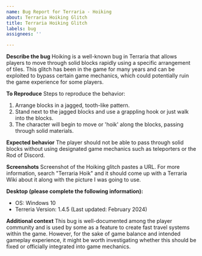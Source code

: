 ```yaml
---
name: Bug Report for Terraria - Hoiking
about: Terraria Hoiking Glitch
title: Terraria Hoiking Glitch
labels: bug
assignees: ''

---
```


**Describe the bug**
Hoiking is a well-known bug in Terraria that allows players to move through solid blocks rapidly using a specific arrangement of tiles. This glitch has been in the game for many years and can be exploited to bypass certain game mechanics, which could potentially ruin the game experience for some players.

**To Reproduce**
Steps to reproduce the behavior:
1. Arrange blocks in a jagged, tooth-like pattern.
2. Stand next to the jagged blocks and use a grappling hook or just walk into the blocks.
3. The character will begin to move or 'hoik' along the blocks, passing through solid materials.

**Expected behavior**
The player should not be able to pass through solid blocks without using designated game mechanics such as teleporters or the Rod of Discord.

**Screenshots**
Screenshot of the Hoiking glitch pastes a URL. For more information, search "Terraria Hoik" and it should come up with a Terraria Wiki about it along with the picture I was going to use.

**Desktop (please complete the following information):**
 - OS: Windows 10
 - Terreria Version: 1.4.5 (Last updated: February 2024)

**Additional context**
This bug is well-documented among the player community and is used by some as a feature to create fast travel systems within the game. However, for the sake of game balance and intended gameplay experience, it might be worth investigating whether this should be fixed or officially integrated into game mechanics.
